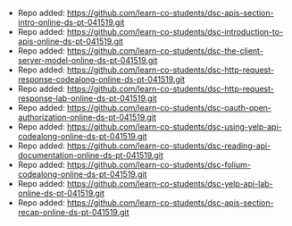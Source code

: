 
- Repo added: https://github.com/learn-co-students/dsc-apis-section-intro-online-ds-pt-041519.git
- Repo added: https://github.com/learn-co-students/dsc-introduction-to-apis-online-ds-pt-041519.git
- Repo added: https://github.com/learn-co-students/dsc-the-client-server-model-online-ds-pt-041519.git
- Repo added: https://github.com/learn-co-students/dsc-http-request-response-codealong-online-ds-pt-041519.git
- Repo added: https://github.com/learn-co-students/dsc-http-request-response-lab-online-ds-pt-041519.git
- Repo added: https://github.com/learn-co-students/dsc-oauth-open-authorization-online-ds-pt-041519.git
- Repo added: https://github.com/learn-co-students/dsc-using-yelp-api-codealong-online-ds-pt-041519.git
- Repo added: https://github.com/learn-co-students/dsc-reading-api-documentation-online-ds-pt-041519.git
- Repo added: https://github.com/learn-co-students/dsc-folium-codealong-online-ds-pt-041519.git
- Repo added: https://github.com/learn-co-students/dsc-yelp-api-lab-online-ds-pt-041519.git
- Repo added: https://github.com/learn-co-students/dsc-apis-section-recap-online-ds-pt-041519.git